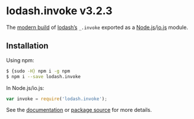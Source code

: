 # lodash.invoke v3.2.3

The [modern build](https://github.com/lodash/lodash/wiki/Build-Differences) of [lodash’s](https://lodash.com/) `_.invoke` exported as a [Node.js](http://nodejs.org/)/[io.js](https://iojs.org/) module.

## Installation

Using npm:

```bash
$ {sudo -H} npm i -g npm
$ npm i --save lodash.invoke
```

In Node.js/io.js:

```js
var invoke = require('lodash.invoke');
```

See the [documentation](https://lodash.com/docs#invoke) or [package source](https://github.com/lodash/lodash/blob/3.2.3-npm-packages/lodash.invoke) for more details.
